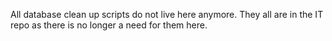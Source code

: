 All database clean up scripts do not live here anymore.  They all are in the IT repo as there is no longer a need for them here.
